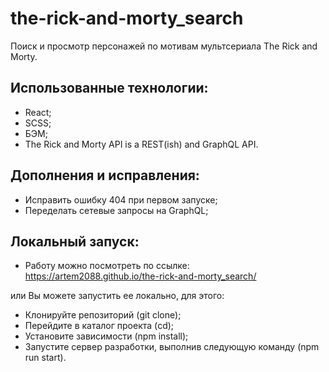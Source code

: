 # the-rick-and-morty_search
Поиск и просмотр персонажей по мотивам мультсериала The Rick and Morty.

## Использованные технологии:

- React;
- SCSS;
- БЭМ;
- The Rick and Morty API is a REST(ish) and GraphQL API.

## Дополнения и исправления:
- Исправить ошибку 404 при первом запуске;
- Переделать сетевые запросы на GraphQL;  

## Локальный запуск:

- Работу можно посмотреть по ссылке: https://artem2088.github.io/the-rick-and-morty_search/

или Вы можете запустить ее локально, для этого:

- Клонируйте репозиторий (git clone);
- Перейдите в каталог проекта (cd);
- Установите зависимости (npm install);
- Запустите сервер разработки, выполнив следующую команду (npm run start).
